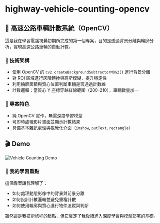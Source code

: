 # highway-vehicle-counting-opencv
## 🚗 高速公路車輛計數系統（OpenCV）

這是我在學習電腦視覺初期所完成的第一個專案，目的是透過背景分離與輪廓分析，實現高速公路車輛的自動計數。

### 🔧 技術架構
- 使用 OpenCV 的 `cv2.createBackgroundSubtractorMOG2()` 進行背景分離
- 對 ROI 區域進行灰階轉換與高斯模糊，提升穩定性
- 利用輪廓面積與質心位置判斷車輛是否通過計數線
- 計數邏輯：當質心 Y 座標穿越紅線範圍（200–210），車輛數量加一

### 📁 專案特色
- 純 OpenCV 實作，無需深度學習模型
- 可即時處理影片畫面並顯示計數結果
- 具備基本雜訊處理與視覺化介面（`imshow`, `putText`, `rectangle`）

## 🎬 Demo
![Vehicle Counting Demo](output_videos/output_video.gif)

### 🧠 我的學習重點
這個專案讓我理解了：
- 如何處理動態影像中的背景與前景分離
- 如何設計計數邏輯並避免重複計數
- 如何使用輪廓與質心進行物件追蹤與判斷

雖然這是我技術旅程的起點，但它奠定了我後續進入深度學習與模型部署的基礎。
